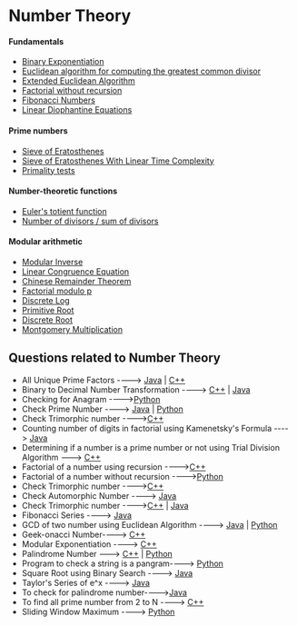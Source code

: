 
 # Number Theory

 #### Fundamentals

- [Binary Exponentiation](https://cp-algorithms.com/algebra/binary-exp.html)
- [Euclidean algorithm for computing the greatest common divisor](https://cp-algorithms.com/algebra/euclid-algorithm.html)
- [Extended Euclidean Algorithm](https://cp-algorithms.com/algebra/extended-euclid-algorithm.html)
- [Factorial without recursion](https://github.com/Subhangini/Algo-Tree/blob/subh/Code/C%2B%2B/Factorial_without_recursion.cpp)
- [Fibonacci Numbers](https://cp-algorithms.com/algebra/fibonacci-numbers.html)
- [Linear Diophantine Equations](https://cp-algorithms.com/algebra/linear-diophantine-equation.html)

#### Prime numbers

- [Sieve of Eratosthenes](https://cp-algorithms.com/algebra/sieve-of-eratosthenes.html)
- [Sieve of Eratosthenes With Linear Time Complexity](https://cp-algorithms.com/algebra/prime-sieve-linear.html)
- [Primality tests](https://cp-algorithms.com/algebra/primality_tests.html)

#### Number-theoretic functions

- [Euler's totient function](https://cp-algorithms.com/algebra/phi-function.html)
- [Number of divisors / sum of divisors](https://cp-algorithms.com/algebra/divisors.html)

#### Modular arithmetic

- [Modular Inverse](https://cp-algorithms.com/algebra/module-inverse.html)
- [Linear Congruence Equation](https://cp-algorithms.com/algebra/linear_congruence_equation.html)
- [Chinese Remainder Theorem](https://cp-algorithms.com/algebra/chinese-remainder-theorem.html)
- [Factorial modulo p](https://cp-algorithms.com/algebra/factorial-modulo.html)
- [Discrete Log](https://cp-algorithms.com/algebra/factorial-modulo.html)
- [Primitive Root](https://cp-algorithms.com/algebra/primitive-root.html)
- [Discrete Root](https://cp-algorithms.com/algebra/discrete-root.html)
- [Montgomery Multiplication](https://cp-algorithms.com/algebra/montgomery_multiplication.html)


## Questions related to Number Theory

- All Unique Prime Factors ----> [Java](/Code/Java/Uniquefactor.java) | [C++](/Code/C++/Unique_prime_factor.cpp)
- Binary to Decimal Number Transformation ----> [C++](/Code/C++/binary_string_to_decimal.cpp) | [Java](/Code/Java/Bin_Dec.java)
- Checking for Anagram ---->[Python](/Code/Python/Anagram.py)
- Check Prime Number ----> [Java](/Code/Java/check_prime.java) | [Python](/Code/Python/TrimorphicNumber.py)
- Check Trimorphic number ---->[C++](/Code/C++/Trimorphic_number.cpp)
- Counting number of digits in factorial using Kamenetsky's Formula ----> [Java](Code/Java/Kamenetsky_Formula.java)
- Determining if a number is a prime number or not using Trial Division Algorithm ---> [C++](/Code/C++/prime_number.cpp)
- Factorial of a number using recursion ---->[C++](/Code/C++/factorial_using_recursion.cpp)
- Factorial of a number without recursion ---->[Python](/Code/Python/factorial_without_recursion.py)
- Check Trimorphic number ---->[C++](/Code/C++/Trimorphic_number.cpp)
- Check Automorphic Number ----> [Java](/Code/Java/automorphic_number.java)
- Check Trimorphic number ---->[C++](/Code/C++/Trimorphic_number.cpp) | [Java](/Code/Java/trimorphic_number.java)
- Fibonacci Series ----> [Java](/Code/Java/Fibonacci_Series.java)
- GCD of two number using Euclidean Algorithm ----> [Java](/Code/Java/GCD.java) | [Python](/Code/Python/GCD.py)
- Geek-onacci Number----> [C++](/Code/C++/Geek-onacciNumber.cpp)
- Modular Exponentiation ----> [C++](/Code/C++/modular_exponentiation.cpp)
- Palindrome Number ---> [C++](/Code/C++/palindrome_number.cpp) | [Python](/Code/Python/palindrome_number.py)
- Program to check a string is a pangram----> [Python](/Code/Python/check_pangram.py)
- Square Root using Binary Search ----> [Java](Code/Java/sqrt.java)
- Taylor's Series of e^x ----> [Java](/Code/Java/Taylorseries.java)
- To check for palindrome number---->[Java](/Code/Java/Palindrome_number.java) 
- To find all prime number from 2 to N ----> [C++](/Code/C++/Sieves_prime.cpp)
- Sliding Window Maximum ----> [Python](/Code/Python/SlidingWindowMax.py)

